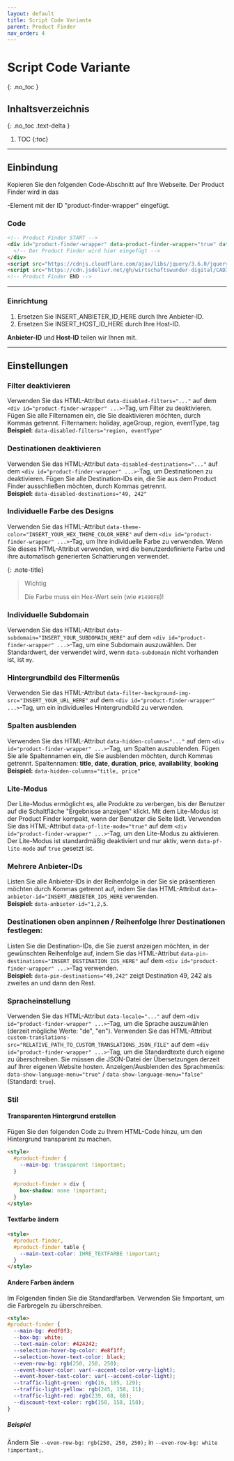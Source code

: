 ```yaml
---
layout: default
title: Script Code Variante
parent: Product Finder
nav_order: 4
---
```


# Script Code Variante
{: .no_toc }

## Inhaltsverzeichnis
{: .no_toc .text-delta }

1. TOC
{:toc}

---

## Einbindung

Kopieren Sie den folgenden Code-Abschnitt auf Ihre Webseite. Der Product Finder wird in das <div>-Element mit der ID "product-finder-wrapper" eingefügt.

### Code

```html
<!-- Product Finder START -->
<div id="product-finder-wrapper" data-product-finder-wrapper="true" data-anbieter-id="INSERT_ANBIETER_ID_HERE" data-host-id="INSERT_HOST_ID_HERE">
  <!-- Der Product Finder wird hier eingefügt -->
</div>
<script src="https://cdnjs.cloudflare.com/ajax/libs/jquery/3.6.0/jquery.min.js" integrity="sha512-894YE6QWD5I59HgZOGReFYm4dnWc1Qt5NtvYSaNcOP+u1T9qYdvdihz0PPSiiqn/+/3e7Jo4EaG7TubfWGUrMQ==" crossorigin="anonymous" referrerpolicy="no-referrer"></script>
<script src="https://cdn.jsdelivr.net/gh/wirtschaftswunder-digital/CADI-Loaders@latest/ProductFinderViaScript.js"></script>
<!-- Product Finder END -->
```

---

### Einrichtung
1. Ersetzen Sie INSERT_ANBIETER_ID_HERE durch Ihre Anbieter-ID.
2. Ersetzen Sie INSERT_HOST_ID_HERE durch Ihre Host-ID.

**Anbieter-ID** und **Host-ID** teilen wir Ihnen mit.

---

## Einstellungen

### Filter deaktivieren

Verwenden Sie das HTML-Attribut `data-disabled-filters="..."` auf dem `<div id="product-finder-wrapper" ...>`-Tag, um Filter zu deaktivieren. Fügen Sie alle Filternamen ein, die Sie deaktivieren möchten, durch Kommas getrennt.
Filternamen: holiday, ageGroup, region, eventType, tag\
**Beispiel:** `data-disabled-filters="region, eventType"`

### Destinationen deaktivieren

Verwenden Sie das HTML-Attribut `data-disabled-destinations="..."` auf dem `<div id="product-finder-wrapper" ...>`-Tag, um Destinationen zu deaktivieren. Fügen Sie alle Destination-IDs ein, die Sie aus dem Product Finder ausschließen möchten, durch Kommas getrennt.\
**Beispiel:** `data-disabled-destinations="49, 242"`

### Individuelle Farbe des Designs

Verwenden Sie das HTML-Attribut `data-theme-color="INSERT_YOUR_HEX_THEME_COLOR_HERE"` auf dem `<div id="product-finder-wrapper" ...>`-Tag, um Ihre individuelle Farbe zu verwenden. Wenn Sie dieses HTML-Attribut verwenden, wird die benutzerdefinierte Farbe und ihre automatisch generierten Schattierungen verwendet.

{: .note-title}
> Wichtig
>
> Die Farbe muss ein Hex-Wert sein (wie `#1490FB`)!

### Individuelle Subdomain

Verwenden Sie das HTML-Attribut `data-subdomain="INSERT_YOUR_SUBDOMAIN_HERE"` auf dem `<div id="product-finder-wrapper" ...>`-Tag, um eine Subdomain auszuwählen. Der Standardwert, der verwendet wird, wenn `data-subdomain` nicht vorhanden ist, ist `my`.

### Hintergrundbild des Filtermenüs

Verwenden Sie das HTML-Attribut `data-filter-background-img-src="INSERT_YOUR_URL_HERE"` auf dem `<div id="product-finder-wrapper" ...>`-Tag, um ein individuelles Hintergrundbild zu verwenden.

### Spalten ausblenden

Verwenden Sie das HTML-Attribut `data-hidden-columns="..."` auf dem `<div id="product-finder-wrapper" ...>`-Tag, um Spalten auszublenden. Fügen Sie alle Spaltennamen ein, die Sie ausblenden möchten, durch Kommas getrennt.
Spaltennamen: **title**, **date**, **duration**, **price**, **availability**, **booking**\
**Beispiel:** `data-hidden-columns="title, price"`

### Lite-Modus

Der Lite-Modus ermöglicht es, alle Produkte zu verbergen, bis der Benutzer auf die Schaltfläche "Ergebnisse anzeigen" klickt. Mit dem Lite-Modus ist der Product Finder kompakt, wenn der Benutzer die Seite lädt.
Verwenden Sie das HTML-Attribut `data-pf-lite-mode="true"` auf dem `<div id="product-finder-wrapper" ...>`-Tag, um den Lite-Modus zu aktivieren. Der Lite-Modus ist standardmäßig deaktiviert und nur aktiv, wenn `data-pf-lite-mode` auf `true` gesetzt ist.

### Mehrere Anbieter-IDs

Listen Sie alle Anbieter-IDs in der Reihenfolge in der Sie sie präsentieren möchten durch Kommas getrennt auf, indem Sie das HTML-Attribut `data-anbieter-id="INSERT_ANBIETER_IDS_HERE` verwenden.\
**Beispiel:** `data-anbieter-id="1,2,5`.

### Destinationen oben anpinnen / Reihenfolge Ihrer Destinationen festlegen:
Listen Sie die Destination-IDs, die Sie zuerst anzeigen möchten, in der gewünschten Reihenfolge auf, indem Sie das HTML-Attribut `data-pin-destinations="INSERT_DESTINATION_IDS_HERE"` auf dem `<div id="product-finder-wrapper" ...>`-Tag verwenden.\
**Beispiel:** `data-pin-destinations="49,242"` zeigt Destination 49, 242 als zweites an und dann den Rest.

### Spracheinstellung
Verwenden Sie das HTML-Attribut `data-locale="..."` auf dem `<div id="product-finder-wrapper" ...>`-Tag, um die Sprache auszuwählen (derzeit mögliche Werte: "de", "en"). Verwenden Sie das HTML-Attribut `custom-translations-src="RELATIVE_PATH_TO_CUSTOM_TRANSLATIONS_JSON_FILE"` auf dem `<div id="product-finder-wrapper" ...>`-Tag, um die Standardtexte durch eigene zu überschreiben. Sie müssen die JSON-Datei der Übersetzungen derzeit auf Ihrer eigenen Website hosten. Anzeigen/Ausblenden des Sprachmenüs: `data-show-language-menu="true"` / `data-show-language-menu="false"` (Standard: `true`).

### Stil

#### Transparenten Hintergrund erstellen

Fügen Sie den folgenden Code zu Ihrem HTML-Code hinzu, um den Hintergrund transparent zu machen.

```html
<style>
  #product-finder {
    --main-bg: transparent !important;
  }
  
  #product-finder > div {
    box-shadow: none !important;
  }
</style>
```

#### Textfarbe ändern
```html
<style>
  #product-finder,
  #product-finder table {
    --main-text-color: IHRE_TEXTFARBE !important;
  }
</style>
```

#### Andere Farben ändern

Im Folgenden finden Sie die Standardfarben. Verwenden Sie !important, um die Farbregeln zu überschreiben.

```html
<style>
#product-finder {
  --main-bg: #edf0f3;
  --box-bg: white;
  --text-main-color: #424242;
  --selection-hover-bg-color: #e8f1ff;
  --selection-hover-text-color: black;
  --even-row-bg: rgb(250, 250, 250);
  --event-hover-color: var(--accent-color-very-light);
  --event-hover-text-color: var(--accent-color-light);
  --traffic-light-green: rgb(16, 185, 129);
  --traffic-light-yellow: rgb(245, 158, 11);
  --traffic-light-red: rgb(239, 68, 68);
  --discount-text-color: rgb(158, 158, 158);
}
```
</style>

##### Beispiel

Ändern Sie `--even-row-bg: rgb(250, 250, 250);` in `--even-row-bg: white !important;`.